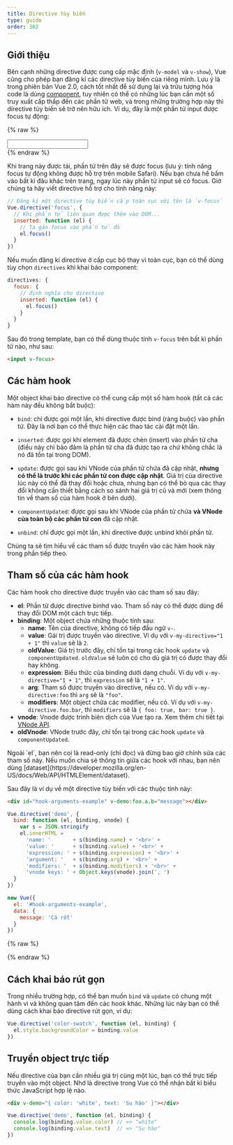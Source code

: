 ```yaml
---
title: Directive tùy biến
type: guide
order: 302
---
```


## Giới thiệu

Bên cạnh những directive được cung cấp mặc định (`v-model` và `v-show`), Vue cũng cho phép bạn đăng kí các directive tùy biến của riêng mình. Lưu ý là trong phiên bản Vue 2.0, cách tốt nhất để sử dụng lại và trừu tượng hóa code là dùng [component](components.html), tuy nhiên có thể có những lúc bạn cần một số truy xuất cấp thấp đến các phần tử web, và trong những trường hợp này thì directive tùy biến sẽ trở nên hữu ích. Ví dụ, đây là một phần tử input được focus tự động:

{% raw %}
<div id="simplest-directive-example" class="demo">
  <input v-focus>
</div>
<script>
Vue.directive('focus', {
  inserted: function (el) {
    el.focus()
  }
})
new Vue({
  el: '#simplest-directive-example'
})
</script>
{% endraw %}

Khi trang này được tải, phần tử trên đây sẽ được focus (lưu ý: tính năng focus tự động không được hỗ trợ trên mobile Safari). Nếu bạn chưa hề bấm vào bất kì đâu khác trên trang, ngay lúc này phần tử input sẽ có focus. Giờ chúng ta hãy viết directive hỗ trợ cho tính năng này:

``` js
// Đăng kí một directive tùy biến cấp toàn cục với tên là `v-focus`
Vue.directive('focus', {
  // Khi phần tử liên quan được thêm vào DOM...
  inserted: function (el) {
    // Ta gán focus vào phần tử đó
    el.focus()
  }
})
```

Nếu muốn đăng kí directive ở cấp cục bộ thay vì toàn cục, bạn có thể dùng tùy chọn `directives` khi khai báo component:

``` js
directives: {
  focus: {
    // định nghĩa cho directive
    inserted: function (el) {
      el.focus()
    }
  }
}
```

Sau đó trong template, bạn có thể dùng thuộc tính `v-focus` trên bất kì phần tử nào, như sau:

``` html
<input v-focus>
```

## Các hàm hook

Một object khai báo directive có thể cung cấp một số hàm hook (tất cả các hàm này đều không bắt buộc):

- `bind`: chỉ được gọi một lần, khi directive được bind (ràng buộc) vào phần tử. Đây là nơi bạn có thể thực hiện các thao tác cài đặt một lần.

- `inserted`: được gọi khi element đã được chèn (insert) vào phần tử cha (điều này chỉ bảo đảm là phần tử cha đã được tạo ra chứ không chắc là nó đã tồn tại trong DOM).

- `update`: được gọi sau khi VNode của phần tử chứa đã cập nhật, __nhưng có thể là trước khi các phần tử con được cập nhật__. Giá trị của directive lúc này có thể đã thay đổi hoặc chưa, nhưng bạn có thể bỏ qua các thay đổi không cần thiết bằng cách so sánh hai giá trị cũ và mới (xem thông tin về tham số của hàm hook ở bên dưới).

- `componentUpdated`: được gọi sau khi VNode của phần tử chứa __và VNode của toàn bộ các phần tử con__ đã cập nhật.

- `unbind`: chỉ được gọi một lần, khi directive được unbind khỏi phần tử.

Chúng ta sẽ tìm hiểu về các tham số được truyền vào các hàm hook này trong phần tiếp theo.

## Tham số của các hàm hook

Các hàm hook cho directive được truyền vào các tham số sau đây:

- **el**: Phần tử được directive binhd vào. Tham số này có thể được dùng để thay đổi DOM một cách trực tiếp.
- **binding**: Một object chứa những thuộc tính sau:
  - **name**: Tên của directive, không có tiếp đầu ngữ `v-`.
  - **value**: Gái trị được truyền vào directive. Ví dụ với `v-my-directive="1 + 1"` thì `value` sẽ là `2`.
  - **oldValue**: Giá trị trước đây, chỉ tồn tại trong các hook `update` và `componentUpdated`. `oldValue` sẽ luôn có cho dù giá trị có được thay đổi hay không.
  - **expression**: Biểu thức của binding dưới dạng chuỗi. Ví dụ với `v-my-directive="1 + 1"`, thì `expression` sẽ là `"1 + 1"`.
  - **arg**: Tham số được truyền vào directive, nếu có. Ví dụ với `v-my-directive:foo` thì `arg` sẽ là `"foo"`.
  - **modifiers**: Một object chứa các modifier, nếu có. Ví dụ với `v-my-directive.foo.bar`, thì `modifiers` sẽ là `{ foo: true, bar: true }`.
- **vnode**: Vnode được trình biên dịch của Vue tạo ra. Xem thêm chi tiết tại [VNode API](../api/#Giao-dien-cua-VNode).
- **oldVnode**: VNode trước đây, chỉ tồn tại trong các hook `update` và `componentUpdated`.

<p class="tip">Ngoài `el`, bạn nên coi là read-only (chỉ đọc) và đừng bao giờ chỉnh sửa các tham số này. Nếu muốn chia sẻ thông tin giữa các hook với nhau, bạn nên dùng [dataset](https://developer.mozilla.org/en-US/docs/Web/API/HTMLElement/dataset).</p>

Sau đây là ví dụ về một directive tùy biến với các thuộc tính này:

``` html
<div id="hook-arguments-example" v-demo:foo.a.b="message"></div>
```

``` js
Vue.directive('demo', {
  bind: function (el, binding, vnode) {
    var s = JSON.stringify
    el.innerHTML =
      'name: '       + s(binding.name) + '<br>' +
      'value: '      + s(binding.value) + '<br>' +
      'expression: ' + s(binding.expression) + '<br>' +
      'argument: '   + s(binding.arg) + '<br>' +
      'modifiers: '  + s(binding.modifiers) + '<br>' +
      'vnode keys: ' + Object.keys(vnode).join(', ')
  }
})

new Vue({
  el: '#hook-arguments-example',
  data: {
    message: 'Cà rốt'
  }
})
```

{% raw %}
<div id="hook-arguments-example" v-demo:foo.a.b="message" class="demo"></div>
<script>
Vue.directive('demo', {
  bind: function (el, binding, vnode) {
    var s = JSON.stringify
    el.innerHTML =
      'name: '       + s(binding.name) + '<br>' +
      'value: '      + s(binding.value) + '<br>' +
      'expression: ' + s(binding.expression) + '<br>' +
      'argument: '   + s(binding.arg) + '<br>' +
      'modifiers: '  + s(binding.modifiers) + '<br>' +
      'vnode keys: ' + Object.keys(vnode).join(', ')
  }
})
new Vue({
  el: '#hook-arguments-example',
  data: {
    message: 'Cà rốt'
  }
})
</script>
{% endraw %}

## Cách khai báo rút gọn

Trong nhiều trường hợp, có thể bạn muốn `bind` và `update` có chung một hành vi và không quan tâm đến các hook khác. Những lúc này bạn có thể dùng cách khai báo directive rút gọn, ví dụ:

``` js
Vue.directive('color-swatch', function (el, binding) {
  el.style.backgroundColor = binding.value
})
```

## Truyền object trực tiếp

Nếu directive của bạn cần nhiều giá trị cùng một lúc, bạn có thể trực tiếp truyền vào một object. Nhớ là directive trong Vue có thể nhận bất kì biểu thức JavaScript hợp lệ nào.

``` html
<div v-demo="{ color: 'white', text: 'Su hào' }"></div>
```

``` js
Vue.directive('demo', function (el, binding) {
  console.log(binding.value.color) // => "white"
  console.log(binding.value.text)  // => "Su hào"
})
```
